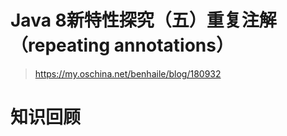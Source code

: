 

Java 8新特性探究（五）重复注解（repeating annotations）
======
> https://my.oschina.net/benhaile/blog/180932


# 知识回顾



